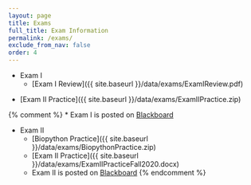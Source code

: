 ```yaml
---
layout: page
title: Exams 
full_title: Exam Information
permalink: /exams/
exclude_from_nav: false 
order: 4
---
```


- Exam I
    * [Exam I Review]({{ site.baseurl }}/data/exams/ExamIReview.pdf)
* [Exam II Practice]({{ site.baseurl }}/data/exams/ExamIIPractice.zip)


{% comment %}
    * Exam I is posted on [Blackboard](https://easternct.blackboard.com/)
- Exam II
    * [Biopython Practice]({{ site.baseurl }}/data/exams/BiopythonPractice.zip)
    * [Exam II Practice]({{ site.baseurl }}/data/exams/ExamIIPracticeFall2020.docx)
    * Exam II is posted on [Blackboard](https://easternct.blackboard.com/)
{% endcomment %}
